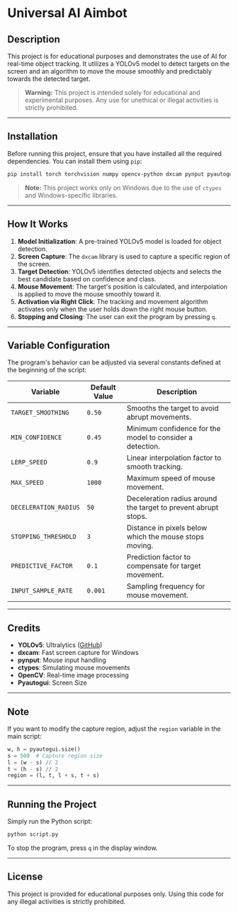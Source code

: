 # Universal AI Aimbot

## Description
This project is for educational purposes and demonstrates the use of AI for real-time object tracking. It utilizes a YOLOv5 model to detect targets on the screen and an algorithm to move the mouse smoothly and predictably towards the detected target.

> **Warning:** This project is intended solely for educational and experimental purposes. Any use for unethical or illegal activities is strictly prohibited.

---

## Installation
Before running this project, ensure that you have installed all the required dependencies. You can install them using `pip`:

```bash
pip install torch torchvision numpy opencv-python dxcam pynput pyautogui
```

> **Note:** This project works only on Windows due to the use of `ctypes` and Windows-specific libraries.

---

## How It Works
1. **Model Initialization**: A pre-trained YOLOv5 model is loaded for object detection.
2. **Screen Capture**: The `dxcam` library is used to capture a specific region of the screen.
3. **Target Detection**: YOLOv5 identifies detected objects and selects the best candidate based on confidence and class.
4. **Mouse Movement**: The target's position is calculated, and interpolation is applied to move the mouse smoothly toward it.
5. **Activation via Right Click**: The tracking and movement algorithm activates only when the user holds down the right mouse button.
6. **Stopping and Closing**: The user can exit the program by pressing `q`.

---

## Variable Configuration
The program's behavior can be adjusted via several constants defined at the beginning of the script:

| Variable | Default Value | Description |
|----------|--------------|-------------|
| `TARGET_SMOOTHING` | `0.50` | Smooths the target to avoid abrupt movements. |
| `MIN_CONFIDENCE` | `0.45` | Minimum confidence for the model to consider a detection. |
| `LERP_SPEED` | `0.9` | Linear interpolation factor to smooth tracking. |
| `MAX_SPEED` | `1000` | Maximum speed of mouse movement. |
| `DECELERATION_RADIUS` | `50` | Deceleration radius around the target to prevent abrupt stops. |
| `STOPPING_THRESHOLD` | `3` | Distance in pixels below which the mouse stops moving. |
| `PREDICTIVE_FACTOR` | `0.1` | Prediction factor to compensate for target movement. |
| `INPUT_SAMPLE_RATE` | `0.001` | Sampling frequency for mouse movement. |

---

## Credits
- **YOLOv5**: Ultralytics ([GitHub](https://github.com/ultralytics/yolov5))
- **dxcam**: Fast screen capture for Windows
- **pynput**: Mouse input handling
- **ctypes**: Simulating mouse movements
- **OpenCV**: Real-time image processing
- **Pyautogui**: Screen Size
  
---

## Note
If you want to modify the capture region, adjust the `region` variable in the main script:
```python
w, h = pyautogui.size()
s = 500  # Capture region size
l = (w - s) // 2
t = (h - s) // 2
region = (l, t, l + s, t + s)
```

---

## Running the Project
Simply run the Python script:
```bash
python script.py
```

To stop the program, press `q` in the display window.

---

## License
This project is provided for educational purposes only. Using this code for any illegal activities is strictly prohibited.

